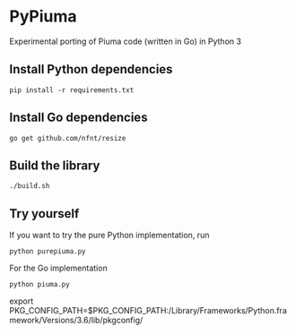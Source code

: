 # PyPiuma
Experimental porting of Piuma code (written in Go) in Python 3

## Install Python dependencies

    pip install -r requirements.txt

## Install Go dependencies

    go get github.com/nfnt/resize

## Build the library

    ./build.sh

## Try yourself

If you want to try the pure Python implementation, run

    python purepiuma.py

For the Go implementation

    python piuma.py

export PKG_CONFIG_PATH=$PKG_CONFIG_PATH:/Library/Frameworks/Python.framework/Versions/3.6/lib/pkgconfig/
